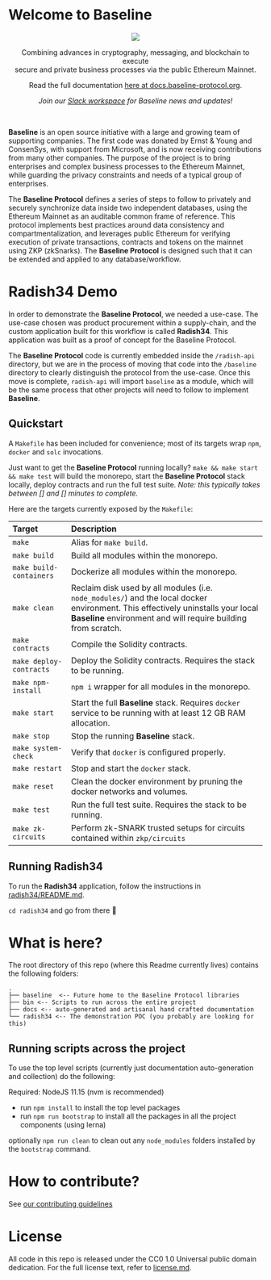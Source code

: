 # Welcome to Baseline

<div align="center">
  <img src="docs/assets/baseline-logo/Web/examples/PNGs/horizontal/baselineHorizontal-Logo-FullColor.png" />
  <p>
    Combining advances in cryptography, messaging, and blockchain to execute
    <br/>
    secure and private business processes via the public Ethereum Mainnet.
  </p>
  Read the full documentation <a href="https://docs.baseline-protocol.org">here at docs.baseline-protocol.org</a>.
  <p>
    <em>Join our <a href="https://communityinviter.com/apps/ethereum-baseline/join-us">Slack workspace</a> for Baseline news and updates!</em>
  </p>
  <br/>
</div>

__Baseline__ is an open source initiative with a large and growing team of supporting companies. The first code was donated by Ernst & Young and ConsenSys, with support from Microsoft, and is now receiving contributions from many other companies. The purpose of the project is to bring enterprises and complex business processes to the Ethereum Mainnet, while guarding the privacy constraints and needs of a typical group of enterprises. 

The __Baseline Protocol__ defines a series of steps to follow to privately and securely synchronize data inside two independent databases, using the Ethereum Mainnet as an auditable common frame of reference. This protocol implements best practices around data consistency and compartmentalization, and leverages public Ethereum for verifying execution of private transactions, contracts and tokens on the mainnet using ZKP (zkSnarks). The __Baseline Protocol__ is designed such that it can be extended and applied to any database/workflow.

# Radish34 Demo

In order to demonstrate the __Baseline Protocol__, we needed a use-case. The use-case chosen was product procurement within a supply-chain, and the custom application built for this workflow is called __Radish34__. This application was built as a proof of concept for the Baseline Protocol. 

The __Baseline Protocol__ code is currently embedded inside the `/radish-api` directory, but we are in the process of moving that code into the `/baseline` directory to clearly distinguish the protocol from the use-case. Once this move is complete, `radish-api` will import `baseline` as a module, which will be the same process that other projects will need to follow to implement __Baseline__.

## Quickstart

A `Makefile` has been included for convenience; most of its targets wrap `npm`, `docker` and `solc` invocations.

Just want to get the __Baseline Protocol__ running locally?
`make && make start && make test` will build the monorepo, start the __Baseline Protocol__ stack locally, deploy contracts and run the full test suite. *Note: this typically takes between [] and [] minutes to complete.*

Here are the targets currently exposed by the `Makefile`:

| Target | Description |
|:-------------|:------------------------------------------------------------|
| `make` | Alias for `make build`. |
| `make build` | Build all modules within the monorepo. |
| `make build-containers` | Dockerize all modules within the monorepo. |
| `make clean` | Reclaim disk used by all modules (i.e. `node_modules/`) and the local docker environment. This effectively uninstalls your local __Baseline__ environment and will require building from scratch. |
| `make contracts` | Compile the Solidity contracts. |
| `make deploy-contracts` | Deploy the Solidity contracts. Requires the stack to be running. |
| `make npm-install` | `npm i` wrapper for all modules in the monorepo. |
| `make start` | Start the full __Baseline__ stack. Requires `docker` service to be running with at least 12 GB RAM allocation. |
| `make stop` | Stop the running __Baseline__ stack. |
| `make system-check` | Verify that `docker` is configured properly. |
| `make restart` | Stop and start the `docker` stack. |
| `make reset` | Clean the docker environment by pruning the docker networks and volumes. |
| `make test` | Run the full test suite. Requires the stack to be running. |
| `make zk-circuits` | Perform zk-SNARK trusted setups for circuits contained within `zkp/circuits` |

## Running Radish34

To run the __Radish34__ application, follow the instructions in [radish34/README.md](radish34/README.md).

`cd radish34` and go from there 🚀

# What is here?

The root directory of this repo (where this Readme currently lives) contains the following folders:

```
.
├── baseline  <-- Future home to the Baseline Protocol libraries
├── bin <-- Scripts to run across the entire project
├── docs <-- auto-generated and artisanal hand crafted documentation 
└── radish34 <-- The demonstration POC (you probably are looking for this)
```

## Running scripts across the project

To use the top level scripts (currently just documentation auto-generation and collection) do the following: 

Required: NodeJS 11.15 (nvm is recommended)

 - run `npm install` to install the top level packages
 - run `npm run bootstrap` to install all the packages in all the project components (using lerna)

optionally `npm run clean` to clean out any `node_modules` folders installed by the `bootstrap` command.

# How to contribute?

See [our contributing guidelines](CONTRIBUTING.md)

# License

All code in this repo is released under the CC0 1.0 Universal public domain dedication. For the full license text, refer to [license.md](license.md).
